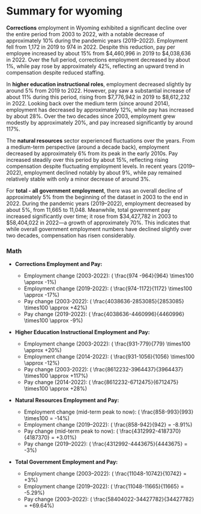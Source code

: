 # Summary for wyoming

**Corrections** employment in Wyoming exhibited a significant decline over the entire period from 2003 to 2022, with a notable decrease of approximately 10% during the pandemic years (2019–2022). Employment fell from 1,172 in 2019 to 974 in 2022. Despite this reduction, pay per employee increased by about 15% from $4,460,996 in 2019 to $4,038,636 in 2022. Over the full period, corrections employment decreased by about 1%, while pay rose by approximately 42%, reflecting an upward trend in compensation despite reduced staffing.

In **higher education instructional roles**, employment decreased slightly by around 5% from 2019 to 2022. However, pay saw a substantial increase of about 11% during this period, rising from $7,776,942 in 2019 to $8,612,232 in 2022. Looking back over the medium term (since around 2014), employment has decreased by approximately 12%, while pay has increased by about 28%. Over the two decades since 2003, employment grew modestly by approximately 20%, and pay increased significantly by around 117%.

The **natural resources** sector experienced fluctuations over the years. From a medium-term perspective (around a decade back), employment decreased by approximately 6% from its peak in the early 2010s. Pay increased steadily over this period by about 15%, reflecting rising compensation despite fluctuating employment levels. In recent years (2019–2022), employment declined notably by about 9%, while pay remained relatively stable with only a minor decrease of around 3%.

For **total - all government employment**, there was an overall decline of approximately 5% from the beginning of the dataset in 2003 to the end in 2022. During the pandemic years (2019–2022), employment decreased by about 5%, from 11,665 to 11,048. Meanwhile, total government pay increased significantly over time; it rose from $34,427,782 in 2003 to $58,404,022 in 2022—a growth of approximately 70%. This indicates that while overall government employment numbers have declined slightly over two decades, compensation has risen considerably.

### Math

- **Corrections Employment and Pay:**
    - Employment change (2003-2022): \( \frac{974 -964}{964} \times100 \approx -1\%\)
    - Employment change (2019-2022): \( \frac{974-1172}{1172} \times100 \approx -17\%\)
    - Pay change (2003-2022): \( \frac{4038636-2853085}{2853085} \times100 \approx +42\%\)
    - Pay change (2019-2022): \( \frac{4038636-4460996}{4460996} \times100 \approx -9\%\)

- **Higher Education Instructional Employment and Pay:**
    - Employment change (2003-2022): \( \frac{931-779}{779} \times100 \approx +20\%\)
    - Employment change (2014-2022): \( \frac{931-1056}{1056} \times100 \approx -12\%\)
    - Pay change (2003-2022): \( \frac{8612232-3964437}{3964437} \times100 \approx +117\%\)
    - Pay change (2014-2022): \( \frac{8612232-6712475}{6712475} \times100 \approx +28\%\)

- **Natural Resources Employment and Pay:**
    - Employment change (mid-term peak to now): \( \frac{858-993}{993} \times100 = -14\%\) 
    - Employment change (2019–2022): \( \frac{858-942}{942} = -8.91\%\)
    - Pay change (mid-term peak to now): \( \frac{4312992-4187370}{4187370} = +3.01\%\) 
    - Pay change (2019–2022): \( \frac{4312992-4443675}{4443675} = -3\%\)

- **Total Government Employment and Pay:**
    - Employment change (2003–2022): \( \frac{11048-10742}{10742} = +3\%\)
    - Employment change (2019–2022): \( \frac{11048-11665}{11665} = -5.29\%\)
    - Pay change (2003–2022): \( \frac{58404022-34427782}{34427782} = +69.64\%\)